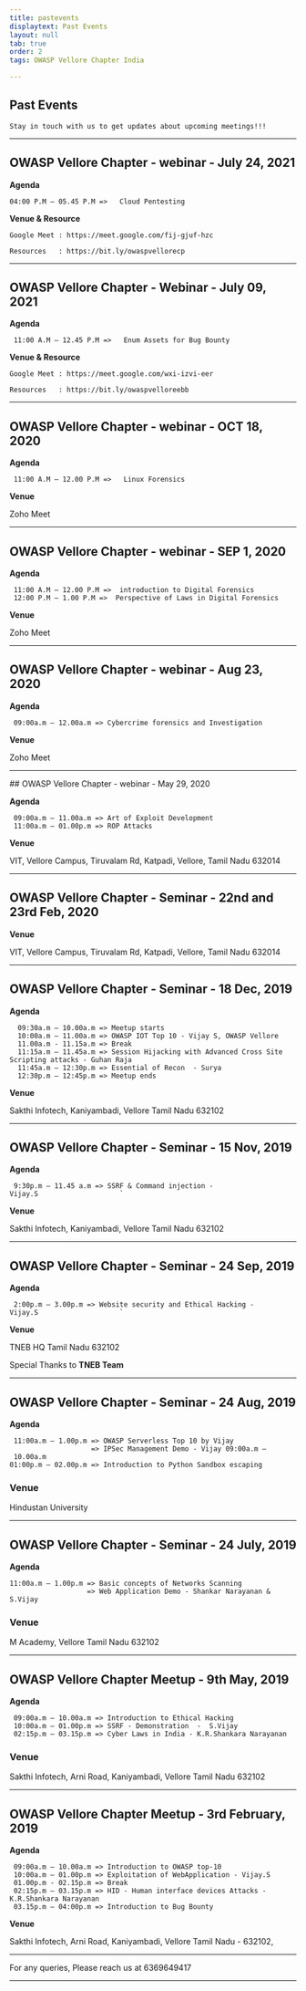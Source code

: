 ```yaml
---
title: pastevents
displaytext: Past Events
layout: null
tab: true
order: 2
tags: OWASP Vellore Chapter India

---
```


## Past Events

```Stay in touch with us to get updates about upcoming meetings!!! ```


<hr>

## OWASP Vellore Chapter - webinar - July 24, 2021

**Agenda**
```
04:00 P.M – 05.45 P.M =>   Cloud Pentesting
```

**Venue & Resource**

```
Google Meet : https://meet.google.com/fij-gjuf-hzc

Resources   : https://bit.ly/owaspvellorecp
```

<hr>

## OWASP Vellore Chapter - Webinar - July 09, 2021

**Agenda**
```
 11:00 A.M – 12.45 P.M =>   Enum Assets for Bug Bounty 
```
**Venue & Resource**
```
Google Meet : https://meet.google.com/wxi-izvi-eer

Resources   : https://bit.ly/owaspvelloreebb  
```
<hr>

## OWASP Vellore Chapter - webinar - OCT 18, 2020

**Agenda**
```
 11:00 A.M – 12.00 P.M =>   Linux Forensics 
```

**Venue**

Zoho Meet 

<hr>

## OWASP Vellore Chapter - webinar - SEP 1, 2020

**Agenda**
```
 11:00 A.M – 12.00 P.M =>  introduction to Digital Forensics 
 12:00 P.M – 1.00 P.M =>  Perspective of Laws in Digital Forensics  
```
**Venue**

Zoho Meet


<hr>

## OWASP Vellore Chapter - webinar - Aug 23, 2020

**Agenda**
```
 09:00a.m – 12.00a.m => Cybercrime forensics and Investigation 
```

**Venue**

Zoho Meet


<hr>
## OWASP Vellore Chapter - webinar - May 29, 2020

**Agenda**
```
 09:00a.m – 11.00a.m => Art of Exploit Development
 11:00a.m – 01.00p.m => ROP Attacks
```

**Venue**

VIT, Vellore Campus, Tiruvalam Rd, Katpadi, Vellore, Tamil Nadu 632014


<hr>

## OWASP Vellore Chapter - Seminar - 22nd and 23rd Feb, 2020


**Venue**

VIT, Vellore Campus, Tiruvalam Rd, Katpadi, Vellore, Tamil Nadu 632014


<hr>

## OWASP Vellore Chapter - Seminar - 18 Dec, 2019

**Agenda**
```
  09:30a.m – 10.00a.m => Meetup starts
  10:00a.m – 11.00a.m => OWASP IOT Top 10 - Vijay S, OWASP Vellore
  11.00a.m - 11.15a.m => Break
  11:15a.m – 11.45a.m => Session Hijacking with Advanced Cross Site Scripting attacks - Guhan Raja
  11:45a.m – 12:30p.m => Essential of Recon  - Surya
  12:30p.m – 12:45p.m => Meetup ends
```

**Venue**

Sakthi Infotech, Kaniyambadi, Vellore Tamil Nadu 632102

<hr>

## OWASP Vellore Chapter - Seminar - 15 Nov, 2019

**Agenda**
```
 9:30p.m – 11.45 a.m => SSRF & Command injection - Vijay.S                    `
```
**Venue**

Sakthi Infotech, Kaniyambadi, Vellore Tamil Nadu 632102

<hr>

## OWASP Vellore Chapter - Seminar - 24 Sep, 2019

**Agenda**
```
 2:00p.m – 3.00p.m => Website security and Ethical Hacking - Vijay.S                    `
```
**Venue**

TNEB HQ Tamil Nadu 632102

Special Thanks to **TNEB Team**

<hr>

## OWASP Vellore Chapter - Seminar - 24 Aug, 2019

**Agenda**
```
 11:00a.m – 1.00p.m => OWASP Serverless Top 10 by Vijay
                    => IPSec Management Demo - Vijay 09:00a.m – 10.00a.m 
01:00p.m – 02.00p.m => Introduction to Python Sandbox escaping

```
### **Venue**

Hindustan University

<hr>

## OWASP Vellore Chapter - Seminar - 24 July, 2019
**Agenda**
```
11:00a.m – 1.00p.m => Basic concepts of Networks Scanning
                   => Web Application Demo - Shankar Narayanan & S.Vijay
```
### **Venue**

M Academy, Vellore Tamil Nadu 632102

<hr>

## OWASP Vellore Chapter Meetup - 9th May, 2019
**Agenda**
```
 09:00a.m – 10.00a.m => Introduction to Ethical Hacking
 10:00a.m – 01.00p.m => SSRF - Demonstration  -  S.Vijay
 02:15p.m – 03.15p.m => Cyber Laws in India - K.R.Shankara Narayanan
```
### **Venue**

Sakthi Infotech, Arni Road, Kaniyambadi, Vellore Tamil Nadu 632102

<hr>

## OWASP Vellore Chapter Meetup - 3rd February, 2019
**Agenda**
```
 09:00a.m – 10.00a.m => Introduction to OWASP top-10
 10:00a.m – 01.00p.m => Exploitation of WebApplication - Vijay.S
 01.00p.m - 02.15p.m => Break
 02:15p.m – 03.15p.m => HID - Human interface devices Attacks - K.R.Shankara Narayanan
 03.15p.m – 04:00p.m => Introduction to Bug Bounty
```
**Venue**

Sakthi Infotech, Arni Road, Kaniyambadi, Vellore Tamil Nadu - 632102,

<hr>

For any queries, Please reach us at 6369649417

<hr>

